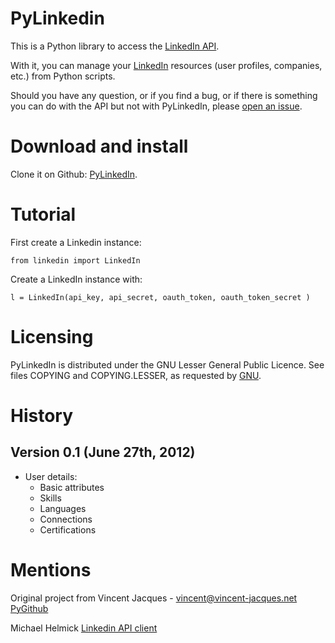 PyLinkedin
==========

This is a Python library to access the [LinkedIn API](https://developer.linkedin.com/rest).

With it, you can manage your [LinkedIn](http://linkedin.com) resources (user profiles, companies, etc.) from Python scripts.

Should you have any question, or if you find a bug, or if there is something you can do with the API but not with PyLinkedIn, please [open an issue](https://github.com/alvarovmz/PyLinkedIn/issues).


Download and install
====================

Clone it on Github: [PyLinkedIn](http://github.com/alvarovmz/PyLinkedIn).

Tutorial
========

First create a Linkedin instance:

    from linkedin import LinkedIn

Create a LinkedIn instance with:

    l = LinkedIn(api_key, api_secret, oauth_token, oauth_token_secret )


Licensing
=========

PyLinkedIn is distributed under the GNU Lesser General Public Licence.
See files COPYING and COPYING.LESSER, as requested by [GNU](http://www.gnu.org/licenses/gpl-howto.html).


History
=======

Version 0.1 (June 27th, 2012)
---------------------------

* User details:
    * Basic attributes
    * Skills
    * Languages
    * Connections
    * Certifications


Mentions
========
Original project from Vincent Jacques - vincent@vincent-jacques.net [PyGithub](https://github.com/jacquev6/PyGithub)

Michael Helmick [Linkedin API client](https://github.com/michaelhelmick/linkedin)
